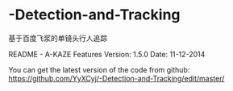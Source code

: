 # -Detection-and-Tracking
基于百度飞浆的单镜头行人追踪

README - A-KAZE Features
Version: 1.5.0 Date: 11-12-2014

You can get the latest version of the code from github: https://github.com/YyXCyj/-Detection-and-Tracking/edit/master/
